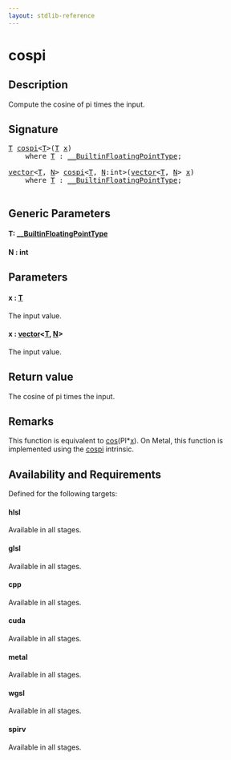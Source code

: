 ```yaml
---
layout: stdlib-reference
---
```


# cospi

## Description

Compute the cosine of pi times the input.



## Signature 

<pre>
<a href="cospi.html#typeparam-T" class="code_type">T</a> <a href="cospi.html">cospi</a>&lt;<a href="cospi.html#typeparam-T" class="code_type">T</a>&gt;(<a href="cospi.html#typeparam-T" class="code_type">T</a> <a href="cospi.html#decl-x" class="code_param">x</a>)
    <span class='code_keyword'>where</span> <a href="cospi.html#typeparam-T" class="code_type">T</a> : <a href="../interfaces/0_builtinfloatingpointtype-029hm/index.html" class="code_type">__BuiltinFloatingPointType</a>;

<a href="../types/vector/index.html" class="code_type">vector</a>&lt;<a href="cospi.html#typeparam-T" class="code_type">T</a>, <a href="cospi.html#decl-N" class="code_var">N</a>&gt; <a href="cospi.html">cospi</a>&lt;<a href="cospi.html#typeparam-T" class="code_type">T</a>, <a href="cospi.html#decl-N" class="code_var">N</a>:<span class="code_keyword">int</span>&gt;(<a href="../types/vector/index.html" class="code_type">vector</a>&lt;<a href="cospi.html#typeparam-T" class="code_type">T</a>, <a href="cospi.html#decl-N" class="code_var">N</a>&gt; <a href="cospi.html#decl-x" class="code_param">x</a>)
    <span class='code_keyword'>where</span> <a href="cospi.html#typeparam-T" class="code_type">T</a> : <a href="../interfaces/0_builtinfloatingpointtype-029hm/index.html" class="code_type">__BuiltinFloatingPointType</a>;

</pre>

## Generic Parameters

####  <a id="typeparam-T"></a>T: [\_\_BuiltinFloatingPointType](../interfaces/0_builtinfloatingpointtype-029hm/index)
####  <a id="decl-N"></a>N  : int

## Parameters

####  <a id="decl-x"></a>x  : [T](cospi#typeparam-T)
The input value.

####  <a id="decl-x"></a>x  : [vector](../types/vector/index)\<[T](../types/vector/index#typeparam-T), [N](../types/vector/index#decl-N)\>
The input value.


## Return value
The cosine of pi times the input.

## Remarks
This function is equivalent to <span class='code'><a href="cos.html">cos</a>(PI*<a href="cos.html#decl-x" class="code_param">x</a>)</span>. On Metal, this function is implemented using the <span class='code'><a href="cospi.html">cospi</a></span> intrinsic.


## Availability and Requirements

Defined for the following targets:

#### hlsl
Available in all stages.

#### glsl
Available in all stages.

#### cpp
Available in all stages.

#### cuda
Available in all stages.

#### metal
Available in all stages.

#### wgsl
Available in all stages.

#### spirv
Available in all stages.



